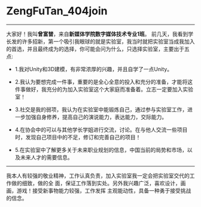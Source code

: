 # ZengFuTan_404join
-------------
大家好！我叫**曾富榃**，来自**新媒体学院数字媒体技术专业1班**。
前几天，我看到学长发的许多招新，第一个吸引我眼球的就是实验室，我当时就把实验室当成我加入的首选，并且最终成为的选择，你可能会问为什么，只选择实验室，主要出于五点:

* 1.我对Unity和3D建模，有非常浓厚的兴趣，并且自学了一点Unity。

* 2.我认为要想完成一件事，重要的是全心全意的投入和充分的准备，才能将这件事做好，我充分的为加入实验室这个大家庭而准备着。立志一定要加入实验室！

* 3.社交是我的弱项，我认为在实验室中能锻炼自己，通过参与实验室工作，进一步加强自身修养，提高自己的演说能力，表达能力，交际能力。

* 4.在协会中的可以与其他学长学姐进行交流，讨论。在与他人交流一些项目时，发现自己项目中的不足，修订和完善自己的项目！

* 5.在实验室中了解更多关于未来职业规划的信息，中国当前的局势和市场，以及未来人才的需要信息。
- - - - - - - - - - -
我本人有较强的敬业精神，工作认真负责，加入实验室我一定会把实验室交代的工作做的细致，做的全
面，保证工作落到实处。另外我兴趣广泛，喜欢设计，画画，游戏！接受新事物能力较强，工作发挥
主观能动性，具备一种勇于接受挑战的信念。
